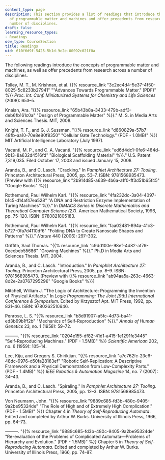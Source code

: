 ```yaml
---
content_type: page
description: This section provides a list of readings that introduce the concepts
  of programmable matter and machines and offer precedents from research across a
  number of disciplines.
draft: false
learning_resource_types:
- Readings
ocw_type: CourseSection
title: Readings
uid: 610f6d9f-5425-5b1d-9c2e-00092c021f0a
---
```

The following readings introduce the concepts of programmable matter and machines, as well as offer precedents from research across a number of disciplines.

Tolley, M. T., M. Krishnan, et al. {{% resource_link "3c2ec4d4-5e37-4f50-8025-5c8233b27941" "\"Advances Towards Programmable Matter.\" (PDF)" %}} *Proc. Int. Conf. Miniaturized Systems for Chemistry and Life Sciences* (2008): 653–5.

Knaian, Ara. "{{% resource_link "65b43b8a-3433-479b-adf3-deb6fb161c0a" "Design of Programmable Matter" %}}." M. S. in Media Arts and Sciences Thesis. MIT, 2008.

Knight, T. F., and G. J. Sussman. "{{% resource_link "d860829a-57b7-48fb-aa10-70e8e80f8350" "Cellular Gate Technology.\" (PDF - 1.0MB)" %}} MIT Artificial Intelligence Laboratory (July 1997).

Vacanti, M. P., and C. A. Vacanti. "{{% resource_link "ed6d4dc1-0fe6-484d-9b13-8a632d4516fd" "Biological Scaffolding Material" %}}." U.S. Patent 7,319,035. Filed October 17, 2003 and issued January 15, 2008.

Aranda, B., and C. Lasch. "Cracking." In *Pamphlet Architecture 27: Tooling*. Princeton Architectural Press, 2005, pp. 53–7. ISBN: 9781568985473. \[Preview with {{% resource_link "2b914d85-a639-4b6a-a1f0-ff3d51b65f45" "Google Books" %}}\]

Rothemund, Paul Wilhelm Karl. "{{% resource_link "4fa232dc-3a04-4097-b1c5-d14af47ea528" "A DNA and Restriction Enzyme Implementation of Turing Machines" %}}." In *DIMACS Series in Discrete Mathematics and Theoretical Computer Science (27)*. American Mathematical Society, 1996, pp. 75–120. ISBN: 9780821805183.

Rothemund, Paul Wilhelm Karl. "{{% resource_link "faa02481-894a-41c3-b727-0fa7d4110df6" "Folding DNA to Create Nanoscale Shapes and Patterns" %}}." *Nature* 440 (2006): 297–302.

Griffith, Saul Thomas. "{{% resource_link "c9dd100e-98ef-4d82-af79-0eccbeb55686" "Growing Machines" %}}." Ph.D in Media Arts and Sciences Thesis. MIT, 2004.

Aranda, B., and C. Lasch. "Introduction." In *Pamphlet Architecture 27: Tooling*. Princeton Architectural Press, 2005, pp. 8–9. ISBN: 9781568985473. \[Preview with {{% resource_link "ab94aa5a-263c-4663-8d2e-2a0767295296" "Google Books" %}}\]

Mitchell, William J. "The Logic of Architecture: Programming the Invention of Physical Artifacts." In *Logic Programming: The Joint \[9th\] International Conference & Symposium*. Edited by Krzysztof Apt. MIT Press, 1992, pp. 831–46. ISBN: 9780262510646.

Penrose, L. S. "{{% resource_link "b8d91907-a5fc-4d73-ba41-ed3b69b1ff2b" "Mechanics of Self-Reproduction" %}}." *Annals of Human Genetics* 23, no. 1 (1958): 59–72.

———. "{{% resource_link "0204e155-df82-41d1-a415-1e1291fe3445" "Self-Reproducing Machines.\" (PDF - 1.5MB)" %}} *Scientific American* 202, no. 6 (1959): 105–14.

Lee, Kiju, and Gregory S. Chirikjian. "{{% resource_link "a7c762fc-23c6-48dc-9976-d50fa28163ef" "Robotic Self-Replication: A Descriptive Framework and a Physical Demonstration from Low-Complexity Parts.\" (PDF - 1.4MB)" %}} *IEEE Robotics & Automation Magazine* 14, no. 7 (2007): 34–43.

Aranda, B., and C. Lasch. "Spiraling." In *Pamphlet Architecture 27: Tooling*. Princeton Architectural Press, 2005, pp. 12–3. ISBN: 9781568985473.

Von Neumann, John. "{{% resource_link "9889c685-fd3b-480c-9405-9a2be95324de" "The Role of High and of Extremely High Complication.\" (PDF - 1.5MB)" %}} Chapter 4 in *Theory of Self-Reproducing Automata*. Edited and completed by Arthur W. Burks. University of Illinois Press, 1966, pp. 64–73.

———. "{{% resource_link "9889c685-fd3b-480c-9405-9a2be95324de" "Re-evaluation of the Problems of Complicated Automata—Problems of Hierarchy and Evolution.\" (PDF - 1.5MB)" %}} Chapter 5 in *Theory of Self-Reproducing Automata*. Edited and completed by Arthur W. Burks. University of Illinois Press, 1966, pp. 74–87.